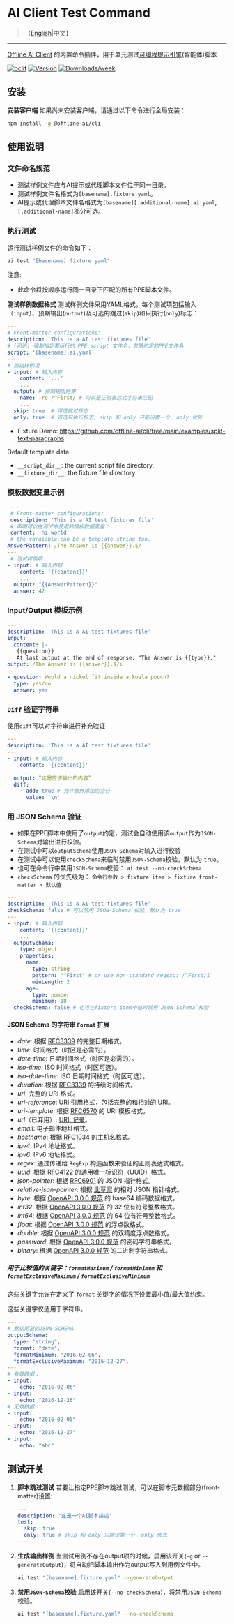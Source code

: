 # AI Client Test Command

> 【[English](./README.md)|中文】
---

[Offline AI Client](https://npmjs.org/package/@offline-ai/cli) 的内置命令插件，用于单元测试[可编程提示引擎](https://github.com/offline-ai/ppe)(智能体)脚本

[![oclif](https://img.shields.io/badge/cli-oclif-brightgreen.svg)](https://oclif.io)
[![Version](https://img.shields.io/npm/v/%40offline-ai%2Fcli-plugin-cmd-test.svg)](https://npmjs.org/package/@offline-ai/cli-plugin-cmd-test)
[![Downloads/week](https://img.shields.io/npm/dw/%40offline-ai%2Fcli-plugin-cmd-test.svg)](https://npmjs.org/package/@offline-ai/cli-plugin-cmd-test)

## 安装

**安装客户端** 如果尚未安装客户端，请通过以下命令进行全局安装：

```bash
npm install -g @offline-ai/cli
```

## 使用说明

### 文件命名规范

* 测试样例文件应与AI提示或代理脚本文件位于同一目录。
* 测试样例文件名格式为`[basename].fixture.yaml`。
* AI提示或代理脚本文件名格式为`[basename][.additional-name].ai.yaml`, `[.additional-name]`部分可选。

### 执行测试

运行测试样例文件的命令如下：

 ```bash
 ai test "[basename].fixture.yaml"
 ```

注意:

* 此命令将按顺序运行同一目录下匹配的所有PPE脚本文件。

**测试样例数据格式** 测试样例文件采用YAML格式。每个测试项包括输入（`input`）、预期输出(`output`)及可选的跳过(`skip`)和只执行(`only`)标志：

 ```yaml
 ---
 # Front-matter configurations:
 description: 'This is a AI test fixtures file'
 # (可选) 强制指定要运行的 PPE script 文件名，忽略约定的PPE文件名
 script: '[basename].ai.yaml'
 ---
 # 测试样例项
 - input: # 输入内容
     content: '...'
     ...
   output: # 预期输出结果
     name: !re /^First/ # 可以是正则表达式字符串匹配
     ...
   skip: true  # 可选跳过标志
   only: true  # 可选只执行标志, skip 和 only 只能设置一个, only 优先
 ```

* Fixture Demo: https://github.com/offline-ai/cli/tree/main/examples/split-text-paragraphs

Default template data:

* `__script_dir__`: the current script file directory.
* `__fixture_dir__`: the fixture file directory.

### 模板数据变量示例

```yaml
 ---
 # Front-matter configurations:
 description: 'This is a AI test fixtures file'
 # 声明可以在测试中使用的模板数据变量：
 content: 'hi world'
 # the varaiable can be a template string too.
AnswerPattern: /The Answer is {{answer}}.$/
---
 # 测试样例项
- input: # 输入内容
    content: '{{content}}'
    ...
  output: "{{AnswerPattern}}"
  answer: 42
```

### Input/Output 模板示例

```yaml
---
description: 'This is a AI test fixtures file'
input:
  content: |-
   {{question}}
   At last output at the end of response: "The Answer is {{type}}."
output: /The Answer is {{answer}}.$/i
---
- question: Would a nickel fit inside a koala pouch?
  type: yes/no
  answer: yes
```

### `Diff` 验证字符串

使用`diff`可以对字符串进行补充验证

```yaml
---
description: 'This is a AI test fixtures file'
---
- input: # 输入内容
    content: '{{content}}'
    ...
  output: “这是应该输出的内容”
  diff:
    - add: true # 允许额外添加的空行
      value: '\n'
```

### 用 JSON Schema 验证

* 如果在PPE脚本中使用了`output`约定，测试会自动使用该`output`作为`JSON-Schema`对输出进行校验。
* 在测试中可以`outputSchema`使用`JSON-Schema`对输入进行校验
* 在测试中可以使用`checkSchema`来临时禁用`JSON-Schema`校验，默认为 `true`。
* 也可在命令行中禁用`JSON-Schema`校验： `ai test --no-checkSchema`
* `checkSchema` 的优先级为： `命令行参数 > fixture item > fixture front-matter > 默认值`

```yaml
---
description: 'This is a AI test fixtures file'
checkSchema: false # 可以禁用`JSON-Schema`校验，默认为 true
---
- input: # 输入内容
    content: '{{content}}'
    ...
  outputSchema:
    type: object
    properties:
      name:
        type: string
        pattern: "^First" # or use non-standard regexp: /^First/i
        minLength: 2
      age:
        type: number
        minimum: 18
  checkSchema: false # 也可在fixture item中临时禁用`JSON-Schema`校验
```

#### JSON Schema 的字符串 `Format` 扩展

- _date_: 根据 [RFC3339](http://tools.ietf.org/html/rfc3339#section-5.6) 的完整日期格式。
- _time_: 时间格式（时区是必需的）。
- _date-time_: 日期时间格式（时区是必需的）。
- _iso-time_: ISO 时间格式（时区可选）。
- _iso-date-time_: ISO 日期时间格式（时区可选）。
- _duration_: 根据 [RFC3339](https://tools.ietf.org/html/rfc3339#appendix-A) 的持续时间格式。
- _uri_: 完整的 URI 格式。
- _uri-reference_: URI 引用格式，包括完整的和相对的 URI。
- _uri-template_: 根据 [RFC6570](https://tools.ietf.org/html/rfc6570) 的 URI 模板格式。
- _url_（已弃用）: [URL 记录](https://url.spec.whatwg.org/#concept-url)。
- _email_: 电子邮件地址格式。
- _hostname_: 根据 [RFC1034](http://tools.ietf.org/html/rfc1034#section-3.5) 的主机名格式。
- _ipv4_: IPv4 地址格式。
- _ipv6_: IPv6 地址格式。
- _regex_: 通过传递给 `RegExp` 构造函数来验证的正则表达式格式。
- _uuid_: 根据 [RFC4122](http://tools.ietf.org/html/rfc4122) 的通用唯一标识符（UUID）格式。
- _json-pointer_: 根据 [RFC6901](https://tools.ietf.org/html/rfc6901) 的 JSON 指针格式。
- _relative-json-pointer_: 根据 [此草案](http://tools.ietf.org/html/draft-luff-relative-json-pointer-00) 的相对 JSON 指针格式。
- _byte_: 根据 [OpenAPI 3.0.0 规范](https://spec.openapis.org/oas/v3.0.0#data-types) 的 base64 编码数据格式。
- _int32_: 根据 [OpenAPI 3.0.0 规范](https://spec.openapis.org/oas/v3.0.0#data-types) 的 32 位有符号整数格式。
- _int64_: 根据 [OpenAPI 3.0.0 规范](https://spec.openapis.org/oas/v3.0.0#data-types) 的 64 位有符号整数格式。
- _float_: 根据 [OpenAPI 3.0.0 规范](https://spec.openapis.org/oas/v3.0.0#data-types) 的浮点数格式。
- _double_: 根据 [OpenAPI 3.0.0 规范](https://spec.openapis.org/oas/v3.0.0#data-types) 的双精度浮点数格式。
- _password_: 根据 [OpenAPI 3.0.0 规范](https://spec.openapis.org/oas/v3.0.0#data-types) 的密码字符串格式。
- _binary_: 根据 [OpenAPI 3.0.0 规范](https://spec.openapis.org/oas/v3.0.0#data-types) 的二进制字符串格式。

##### 用于比较值的关键字：`formatMaximum` / `formatMinimum` 和 `formatExclusiveMaximum` / `formatExclusiveMinimum`

这些关键字允许在定义了 `format` 关键字的情况下设置最小值/最大值约束。

这些关键字仅适用于字符串。

```yaml
---
# 默认期望的JSON-SCHEMA
outputSchema:
  type: "string",
  format: "date",
  formatMinimum: "2016-02-06",
  formatExclusiveMaximum: "2016-12-27",
---
# 有效数据：
- input:
    echo: "2016-02-06"
- input:
    echo: "2016-12-26"
# 无效数据：
- input:
    echo: "2016-02-05"
- input:
    echo: "2016-12-27"
- input:
    echo: "abc"
```

## 测试开关

1. **脚本跳过测试** 若要让指定PPE脚本跳过测试，可以在脚本元数据部分(front-matter)设置:

   ```yaml
   ---
   description: '这是一个AI脚本描述'
   test:
     skip: true
     only: true # skip 和 only 只能设置一个, only 优先
   ---
   ```

2. **生成输出样例** 当测试用例不存在output项的时候，启用该开关(`-g` or `--generateOutput`)，将自动把脚本输出作为output写入到用例文件中。

   ```bash
   ai test "[basename].fixture.yaml" --generateOutput
   ```

3. **禁用`JSON-Schema`校验** 启用该开关(`--no-checkSchema`)，将禁用`JSON-Schema`校验。

   ```bash
   ai test "[basename].fixture.yaml" --no-checkSchema
   ```
